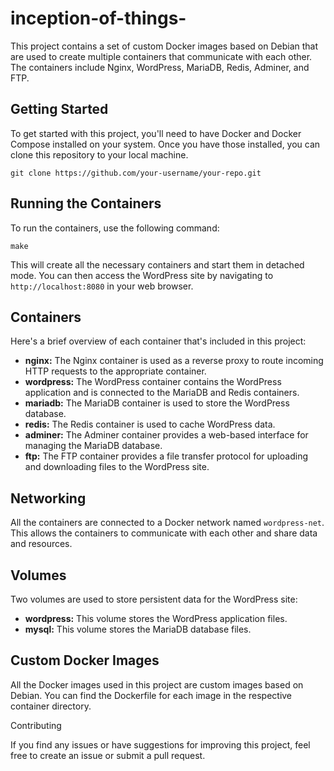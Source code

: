 # inception-of-things-
<p>This project contains a set of custom Docker images based on Debian that are used to create multiple containers that communicate with each other. The containers include Nginx, WordPress, MariaDB, Redis, Adminer, and FTP.</p>
<h2>Getting Started</h2>
<p>To get started with this project, you'll need to have Docker and Docker Compose installed on your system. Once you have those installed, you can clone this repository to your local machine.</p>
<pre><code>git clone https://github.com/your-username/your-repo.git
</code></pre>
<h2>Running the Containers</h2>
<p>To run the containers, use the following command:</p>
<pre><code>make
</code></pre>
<p>This will create all the necessary containers and start them in detached mode. You can then access the WordPress site by navigating to <code>http://localhost:8080</code> in your web browser.</p>
<h2>Containers</h2>
<p>Here's a brief overview of each container that's included in this project:</p>
<ul>
  <li><strong>nginx:</strong> The Nginx container is used as a reverse proxy to route incoming HTTP requests to the appropriate container.</li>
  <li><strong>wordpress:</strong> The WordPress container contains the WordPress application and is connected to the MariaDB and Redis containers.</li>
  <li><strong>mariadb:</strong> The MariaDB container is used to store the WordPress database.</li>
  <li><strong>redis:</strong> The Redis container is used to cache WordPress data.</li>
  <li><strong>adminer:</strong> The Adminer container provides a web-based interface for managing the MariaDB database.</li>
  <li><strong>ftp:</strong> The FTP container provides a file transfer protocol for uploading and downloading files to the WordPress site.</li>
</ul>
<h2>Networking</h2>
<p>All the containers are connected to a Docker network named <code>wordpress-net</code>. This allows the containers to communicate with each other and share data and resources.</p>
<h2>Volumes</h2>
<p>Two volumes are used to store persistent data for the WordPress site:</p>
<ul>
  <li><strong>wordpress:</strong> This volume stores the WordPress application files.</li>
  <li><strong>mysql:</strong> This volume stores the MariaDB database files.</li>
</ul>
<h2>Custom Docker Images</h2>
<p>All the Docker images used in this project are custom images based on Debian. You can find the Dockerfile for each image in the respective container directory.</p>
</h3>Contributing</h3>
<p>If you find any issues or have suggestions for improving this project, feel free to create an issue or submit a pull request.</p>
